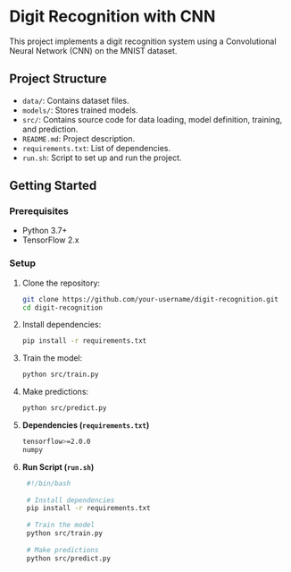 # Digit Recognition with CNN

This project implements a digit recognition system using a Convolutional Neural Network (CNN) on the MNIST dataset.

## Project Structure

- `data/`: Contains dataset files.
- `models/`: Stores trained models.
- `src/`: Contains source code for data loading, model definition, training, and prediction.
- `README.md`: Project description.
- `requirements.txt`: List of dependencies.
- `run.sh`: Script to set up and run the project.

## Getting Started

### Prerequisites

- Python 3.7+
- TensorFlow 2.x

### Setup

1. Clone the repository:

   ```sh
   git clone https://github.com/your-username/digit-recognition.git
   cd digit-recognition

2. Install dependencies:

   ```sh
   pip install -r requirements.txt

3. Train the model:

   ```sh
   python src/train.py

4. Make predictions:

   ```sh
   python src/predict.py

6. **Dependencies (`requirements.txt`)**

   ```sh
   tensorflow>=2.0.0
   numpy

7. **Run Script (`run.sh`)**

   ```sh
    #!/bin/bash
    
    # Install dependencies
    pip install -r requirements.txt
    
    # Train the model
    python src/train.py
    
    # Make predictions
    python src/predict.py

